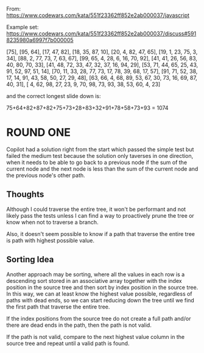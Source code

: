 From: https://www.codewars.com/kata/551f23362ff852e2ab000037/javascript

Example set: https://www.codewars.com/kata/551f23362ff852e2ab000037/discuss#5918235980a6997f7b000005

[75],
[95, 64],
[17, 47, 82],
[18, 35, 87, 10],
[20,  4, 82, 47, 65],
[19,  1, 23, 75,  3, 34],
[88,  2, 77, 73,  7, 63, 67],
[99, 65,  4, 28,  6, 16, 70, 92],
[41, 41, 26, 56, 83, 40, 80, 70, 33],
[41, 48, 72, 33, 47, 32, 37, 16, 94, 29],
[53, 71, 44, 65, 25, 43, 91, 52, 97, 51, 14],
[70, 11, 33, 28, 77, 73, 17, 78, 39, 68, 17, 57],
[91, 71, 52, 38, 17, 14, 91, 43, 58, 50, 27, 29, 48],
[63, 66,  4, 68, 89, 53, 67, 30, 73, 16, 69, 87, 40, 31],
[ 4, 62, 98, 27, 23,  9, 70, 98, 73, 93, 38, 53, 60,  4, 23]

and the correct longest slide down is:

75+64+82+87+82+75+73+28+83+32+91+78+58+73+93 = 1074

# ROUND ONE
Copilot had a solution right from the start which passed the simple test but failed the medium test because the solution only taverses in one direction, when it needs to be able to go back to a previous node if the sum of the current node and the next node is less than the sum of the current node and the previous node's other path.

## Thoughts
Although I could traverse the entire tree, it won't be performant and not likely pass the tests unless I can find a way to proactively prune the tree or know when not to traverse a branch.

Also, it doesn't seem possible to know if a path that traverse the entire tree is path with highest possible value.

## Sorting Idea
Another approach may be sorting, where all the values in each row is a descending sort  stored in an associative array together with the index position in the source tree and then sort by index position in the source tree. In this way, we can at least know the highest value possible, regardless of paths with dead ends, so we can start reducing down the tree until we find the first path that traverse the entire tree.

If the index positions from the source tree do not create a full path and/or there are dead ends in the path, then the path is not valid.

If the path is not valid, compare to the next highest value column in the source tree and repeat until a valid path is found.

